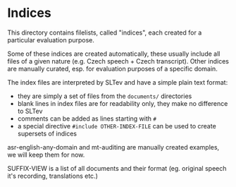 # Indices

This directory contains filelists, called "indices", each created for a particular evaluation purpose.

Some of these indices are created automatically, these usually include all files of a given nature (e.g. Czech speech + Czech transcript).
Other indices are manually curated, esp. for evaluation purposes of a specific domain.

The index files are interpreted by SLTev and have a simple plain text format:
- they are simply a set of files from the ``documents/`` directories
- blank lines in index files are for readability only, they make no difference to SLTev
- comments can be added as lines starting with ``#``
- a special directive ``#include OTHER-INDEX-FILE`` can be used to create supersets of indices


asr-english-any-domain and mt-auditing are manually created examples, we will keep them for now. 

SUFFIX-VIEW is a list of all documents and their format (eg. original speech it's recording, translations etc.)


